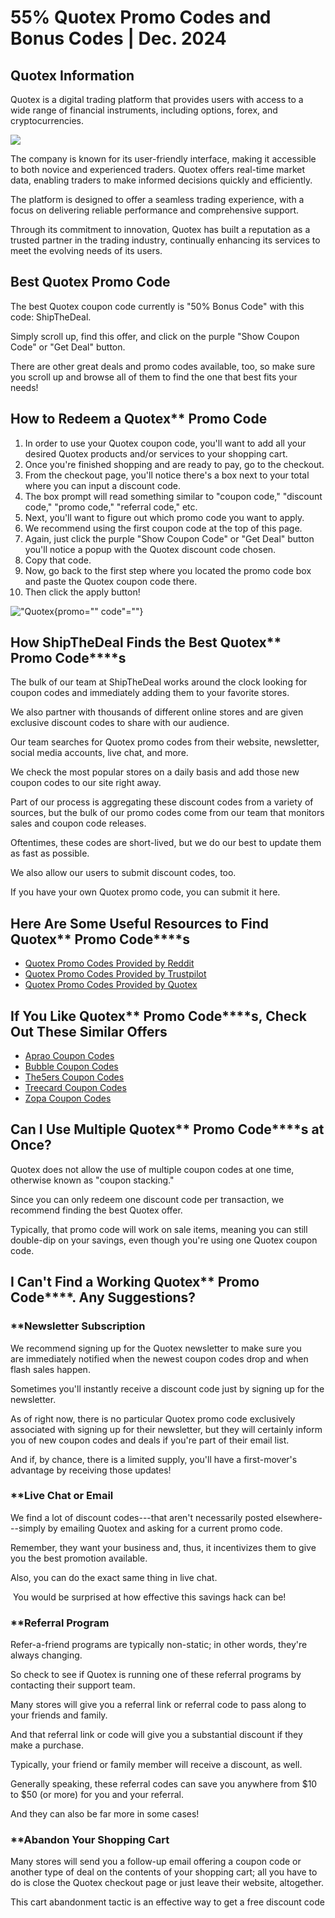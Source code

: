 # 55% Quotex Promo Codes and Bonus Codes \| Dec. 2024

## Quotex Information

Quotex is a digital trading platform that provides users with access to
a wide range of financial instruments, including options, forex, and
cryptocurrencies.

[![](https://static.quotex.io/files/4_en/300_250.jpg)](https://traff.sbs/brokerqxlid)

The company is known for its user-friendly interface, making it
accessible to both novice and experienced traders. Quotex offers
real-time market data, enabling traders to make informed decisions
quickly and efficiently.

The platform is designed to offer a seamless trading experience, with a
focus on delivering reliable performance and comprehensive support.

Through its commitment to innovation, Quotex has built a reputation as a
trusted partner in the trading industry, continually enhancing its
services to meet the evolving needs of its users.

## Best Quotex Promo Code

The best Quotex coupon code currently is "50% Bonus Code" with
this code: ShipTheDeal.

Simply scroll up, find this offer, and click on the purple "Show Coupon
Code" or "Get Deal" button.

There are other great deals and promo codes available, too, so make sure
you scroll up and browse all of them to find the one that best fits your
needs!

## How to Redeem a Quotex\*\* Promo Code

1.  In order to use your Quotex coupon code, you\'ll want to add all
    your desired Quotex products and/or services to your shopping cart.
2.  Once you\'re finished shopping and are ready to pay, go to the
    checkout.
3.  From the checkout page, you\'ll notice there\'s a box next to your
    total where you can input a discount code.
4.  The box prompt will read something similar to "coupon code,"
    "discount code," "promo code," "referral code,"
    etc.
5.  Next, you'll want to figure out which promo code you want to apply.
6.  We recommend using the first coupon code at the top of this page.
7.  Again, just click the purple "Show Coupon Code" or "Get Deal" button
    you'll notice a popup with the Quotex discount code chosen.
8.  Copy that code.
9.  Now, go back to the first step where you located the promo code box
    and paste the Quotex coupon code there.
10. Then click the apply button!

!["Quotex](\%22https://shipthedeal.com//assets/uploads/stores_content/quotex%20promo%20code.png\%22){promo=""
code"=""}

## How ShipTheDeal Finds the Best Quotex\*\* Promo Code\*\*\*\*s

The bulk of our team at ShipTheDeal works around the clock looking for
coupon codes and immediately adding them to your favorite stores.

We also partner with thousands of different online stores and are given
exclusive discount codes to share with our audience.

Our team searches for Quotex promo codes from their website, newsletter,
social media accounts, live chat, and more.

We check the most popular stores on a daily basis and add those new
coupon codes to our site right away.

Part of our process is aggregating these discount codes from a variety
of sources, but the bulk of our promo codes come from our team that
monitors sales and coupon code releases.

Oftentimes, these codes are short-lived, but we do our best to update
them as fast as possible.

We also allow our users to submit discount codes, too.

If you have your own Quotex promo code, you can submit it here.

## Here Are Some Useful Resources to Find Quotex\*\* Promo Code\*\*\*\*s

-   [Quotex Promo Codes Provided by
    Reddit](\%22https://www.reddit.com/search/?q=quotex+promo+code&type=link&cId=1e2056ed-4cf9-48ba-b4bd-dae9f948f59c&iId=0bfa96ac-e244-40e2-ac02-b6cb3cddcc34\%22)
-   [Quotex Promo Codes Provided by
    Trustpilot](\%22https://www.trustpilot.com/review/qxbroker.com\%22)
-   [Quotex Promo Codes Provided by
    Quotex](\%22https://qxbroker.com/\%22)

## If You Like Quotex\*\* Promo Code\*\*\*\*s, Check Out These Similar Offers

-   [Aprao Coupon
    Codes](\%22https://shipthedeal.com/store/aprao-coupon\%22)
-   [Bubble Coupon
    Codes](\%22https://shipthedeal.com/store/bubble-coupon\%22)
-   [The5ers Coupon
    Codes](\%22https://shipthedeal.com/store/the5ers-coupon\%22)
-   [Treecard Coupon
    Codes](\%22https://shipthedeal.com/store/treecard-coupon\%22)
-   [Zopa Coupon
    Codes](\%22https://shipthedeal.com/store/zopa-coupon\%22)

## Can I Use Multiple Quotex\*\* Promo Code\*\*\*\*s at Once?

Quotex does not allow the use of multiple coupon codes at one time,
otherwise known as "coupon stacking."

Since you can only redeem one discount code per transaction, we
recommend finding the best Quotex offer.

Typically, that promo code will work on sale items, meaning you can
still double-dip on your savings, even though you\'re using one Quotex
coupon code.

## I Can\'t Find a Working Quotex\*\* Promo Code\*\*\*\*. Any Suggestions?

### \*\*Newsletter Subscription

We recommend signing up for the Quotex newsletter to make sure you
are immediately notified when the newest coupon codes drop and when
flash sales happen.

Sometimes you'll instantly receive a discount code just by signing up
for the newsletter.

As of right now, there is no particular Quotex promo code exclusively
associated with signing up for their newsletter, but they will certainly
inform you of new coupon codes and deals if you\'re part of their email
list.

And if, by chance, there is a limited supply, you\'ll have a
first-mover\'s advantage by receiving those updates!

### \*\*Live Chat or Email

We find a lot of discount codes---that aren\'t necessarily posted
elsewhere---simply by emailing Quotex and asking for a current promo
code.

Remember, they want your business and, thus, it incentivizes them to
give you the best promotion available.

Also, you can do the exact same thing in live chat.

 You would be surprised at how effective this savings hack can be!

### \*\*Referral Program

Refer-a-friend programs are typically non-static; in other words,
they\'re always changing.

So check to see if Quotex is running one of these referral programs by
contacting their support team.

Many stores will give you a referral link or referral code to pass
along to your friends and family.

And that referral link or code will give you a substantial discount if
they make a purchase.

Typically, your friend or family member will receive a discount, as
well.

Generally speaking, these referral codes can save you anywhere from \$10
to \$50 (or more) for you and your referral.

And they can also be far more in some cases!

### \*\*Abandon Your Shopping Cart

Many stores will send you a follow-up email offering a coupon code or
another type of deal on the contents of your shopping cart; all you have
to do is close the Quotex checkout page or just leave their website,
altogether.

This cart abandonment tactic is an effective way to get a free discount
code

